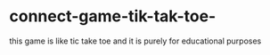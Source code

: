 # connect-game-tik-tak-toe-
this game is like tic take toe and it is purely for educational purposes
